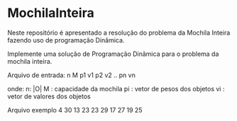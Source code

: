 # MochilaInteira
Neste repositório é apresentado a resolução do problema da Mochila Inteira fazendo uso de programação Dinâmica.

Implemente uma solução de Programação Dinâmica para o problema da mochila inteira.

Arquivo de entrada:
n M
p1 v1
p2 v2
..
pn vn

onde:
n: |O|
M : capacidade da mochila
pi : vetor de pesos dos objetos
vi : vetor de valores dos objetos

Arquivo exemplo
4 30
13 23
23 29
17 27
19 25

